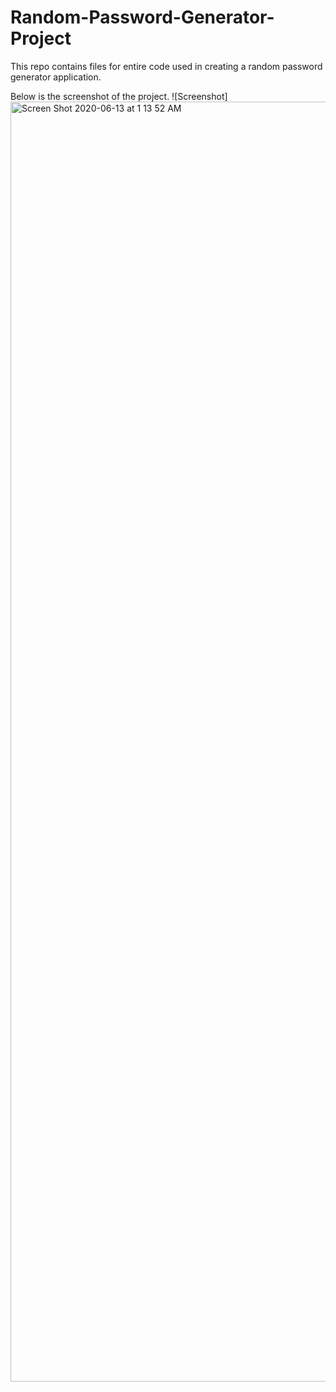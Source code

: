 # Random-Password-Generator-Project
This repo contains files for entire code used in creating a random password generator application.













Below is the screenshot of the project.
![Screenshot]<img width="2048" alt="Screen Shot 2020-06-13 at 1 13 52 AM" src="https://user-images.githubusercontent.com/61152071/84562644-37c71800-ad13-11ea-9e66-7c6485aec0c1.png">
